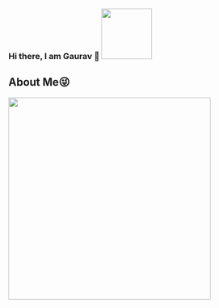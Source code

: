 ### Hi there, I am Gaurav 👋 <img src="https://camo.githubusercontent.com/b0fa06ee100360ae8811a115c133de7848891e3b/68747470733a2f2f6769746875622e6769746875626173736574732e636f6d2f696d616765732f6d6f6e612d776869737065722e676966" width="100" height="100" />
## About Me:stuck_out_tongue_winking_eye:
<img src="https://66.media.tumblr.com/4690794238b42872f68bc14feab59e28/tumblr_piaz0v3xVn1uphxvgo1_500.gif" height="auto" width="400">



<!--
**kgaurav123/kgaurav123** is a ✨ _special_ ✨ repository because its `README.md` (this file) appears on your GitHub profile.

Here are some ideas to get you started:

- 🔭 I’m currently working on ...
- 🌱 I’m currently learning ...
- 👯 I’m looking to collaborate on ...
- 🤔 I’m looking for help with ...
- 💬 Ask me about ...
- 📫 How to reach me: ...
- 😄 Pronouns: ...
- ⚡ Fun fact: ...
-->
